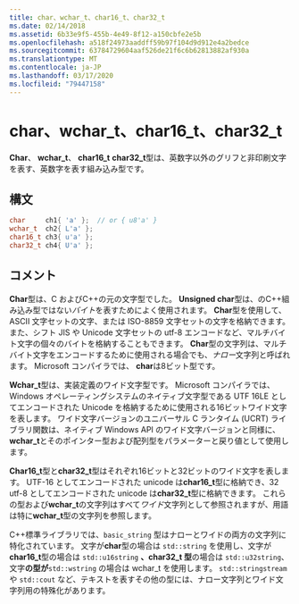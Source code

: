 ```yaml
---
title: char、wchar_t、char16_t、char32_t
ms.date: 02/14/2018
ms.assetid: 6b33e9f5-455b-4e49-8f12-a150cbfe2e5b
ms.openlocfilehash: a518f24973aaddff59b97f104d9d912e4a2bedce
ms.sourcegitcommit: 63784729604aaf526de21f6c6b62813882af930a
ms.translationtype: MT
ms.contentlocale: ja-JP
ms.lasthandoff: 03/17/2020
ms.locfileid: "79447158"
---
```

# <a name="char-wchar_t-char16_t-char32_t"></a>char、wchar_t、char16_t、char32_t

**Char**、 **wchar_t**、 **char16_t** **char32_t**型は、英数字以外のグリフと非印刷文字を表す、英数字を表す組み込み型です。

## <a name="syntax"></a>構文

```cpp
char     ch1{ 'a' };  // or { u8'a' }
wchar_t  ch2{ L'a' };
char16_t ch3{ u'a' };
char32_t ch4{ U'a' };
```

## <a name="remarks"></a>コメント

**Char**型は、C およびC++の元の文字型でした。 **Unsigned char**型は、のC++組み込み型ではない*バイト*を表すためによく使用されます。 **Char**型を使用して、ASCII 文字セットの文字、または ISO-8859 文字セットの文字を格納できます。また、シフト JIS や Unicode 文字セットの utf-8 エンコードなど、マルチバイト文字の個々のバイトを格納することもできます。 **Char**型の文字列は、マルチバイト文字をエンコードするために使用される場合でも、*ナロー*文字列と呼ばれます。 Microsoft コンパイラでは、 **char**は8ビット型です。

**Wchar_t**型は、実装定義のワイド文字型です。 Microsoft コンパイラでは、Windows オペレーティングシステムのネイティブ文字型である UTF 16LE としてエンコードされた Unicode を格納するために使用される16ビットワイド文字を表します。 ワイド文字バージョンのユニバーサル C ランタイム (UCRT) ライブラリ関数は、ネイティブ Windows API のワイド文字バージョンと同様に、 **wchar_t**とそのポインター型および配列型をパラメーターと戻り値として使用します。

**Char16_t**型と**char32_t**型はそれぞれ16ビットと32ビットのワイド文字を表します。 UTF-16 としてエンコードされた unicode は**char16_t**型に格納でき、32 utf-8 としてエンコードされた unicode は**char32_t**型に格納できます。 これらの型および**wchar_t**の文字列はすべて*ワイド*文字列として参照されますが、用語は特に**wchar_t**型の文字列を参照します。

C++標準ライブラリでは、`basic_string` 型はナローとワイドの両方の文字列に特化されています。 文字が**char**型の場合は `std::string` を使用し、文字が**char16_t**型の場合は `std::u16string` **、char32_t 型**の場合は `std::u32string`、文字**の型が**`std::wstring` の場合は wchar_t を使用します。 `std::stringstream` や `std::cout` など、テキストを表すその他の型には、ナロー文字列とワイド文字列用の特殊化があります。
